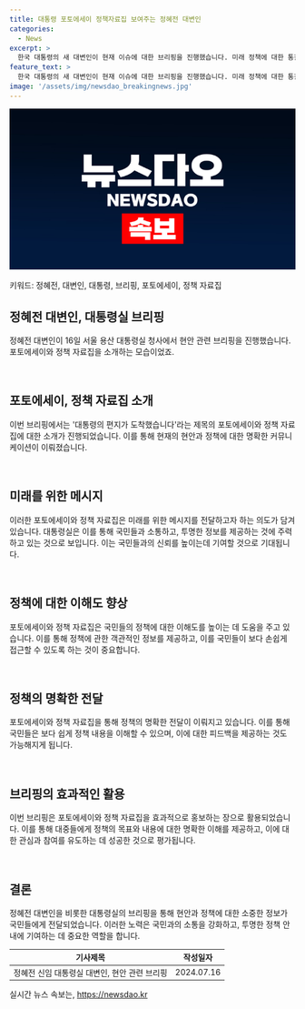 ```yaml
---
title: 대통령 포토에세이 정책자료집 보여주는 정혜전 대변인
categories:
  - News
excerpt: >
  한국 대통령의 새 대변인이 현재 이슈에 대한 브리핑을 진행했습니다. 미래 정책에 대한 통찰력을 담은 포토에세이를 소개하며 대통령의 메시지를 전달할 예정입니다.
feature_text: >
  한국 대통령의 새 대변인이 현재 이슈에 대한 브리핑을 진행했습니다. 미래 정책에 대한 통찰력을 담은 포토에세이를 소개하며 대통령의 메시지를 전달할 예정입니다.
image: '/assets/img/newsdao_breakingnews.jpg'
---
```


<p><img src="/assets/img/newsdao_breakingnews.jpg" alt="ontimetimes 속보" /></p>

<p>키워드: 정혜전, 대변인, 대통령, 브리핑, 포토에세이, 정책 자료집</p>

<h2 data-ke-size="size26">정혜전 대변인, 대통령실 브리핑</h2>

<p>정혜전 대변인이 16일 서울 용산 대통령실 청사에서 현안 관련 브리핑을 진행했습니다. 포토에세이와 정책 자료집을 소개하는 모습이었죠.</p>

<p data-ke-size="size16">&nbsp;</p>

<h2 data-ke-size="size24">포토에세이, 정책 자료집 소개</h2>

<p>이번 브리핑에서는 '대통령의 편지가 도착했습니다'라는 제목의 포토에세이와 정책 자료집에 대한 소개가 진행되었습니다. 이를 통해 현재의 현안과 정책에 대한 명확한 커뮤니케이션이 이뤄졌습니다.</p>

<p data-ke-size="size16">&nbsp;</p>

<h2 data-ke-size="size24">미래를 위한 메시지</h2>

<p>이러한 포토에세이와 정책 자료집은 미래를 위한 메시지를 전달하고자 하는 의도가 담겨 있습니다. 대통령실은 이를 통해 국민들과 소통하고, 투명한 정보를 제공하는 것에 주력하고 있는 것으로 보입니다. 이는 국민들과의 신뢰를 높이는데 기여할 것으로 기대됩니다.</p>

<p data-ke-size="size16">&nbsp;</p>

<h2 data-ke-size="size24">정책에 대한 이해도 향상</h2>

<p>포토에세이와 정책 자료집은 국민들의 정책에 대한 이해도를 높이는 데 도움을 주고 있습니다. 이를 통해 정책에 관한 객관적인 정보를 제공하고, 이를 국민들이 보다 손쉽게 접근할 수 있도록 하는 것이 중요합니다.</p>

<p data-ke-size="size16">&nbsp;</p>

<h2 data-ke-size="size24">정책의 명확한 전달</h2>

<p>포토에세이와 정책 자료집을 통해 정책의 명확한 전달이 이뤄지고 있습니다. 이를 통해 국민들은 보다 쉽게 정책 내용을 이해할 수 있으며, 이에 대한 피드백을 제공하는 것도 가능해지게 됩니다.</p>

<p data-ke-size="size16">&nbsp;</p>

<h2 data-ke-size="size24">브리핑의 효과적인 활용</h2>

<p>이번 브리핑은 포토에세이와 정책 자료집을 효과적으로 홍보하는 장으로 활용되었습니다. 이를 통해 대중들에게 정책의 목표와 내용에 대한 명확한 이해를 제공하고, 이에 대한 관심과 참여를 유도하는 데 성공한 것으로 평가됩니다.</p>

<p data-ke-size="size16">&nbsp;</p>

<h2 data-ke-size="size24">결론</h2>

<p>정혜전 대변인을 비롯한 대통령실의 브리핑을 통해 현안과 정책에 대한 소중한 정보가 국민들에게 전달되었습니다. 이러한 노력은 국민과의 소통을 강화하고, 투명한 정책 안내에 기여하는 데 중요한 역할을 합니다.</p>

<table>
<thead>
<tr>
<th>기사제목</th>
<th>작성일자</th>
</tr>
</thead>
<tbody>
<tr>
<td>정혜전 신임 대통령실 대변인, 현안 관련 브리핑</td>
<td>2024.07.16</td>
</tr>
</tbody>
</table>
실시간 뉴스 속보는, <a href="https://newsdao.kr" rel="dofollow">https://newsdao.kr</a>


